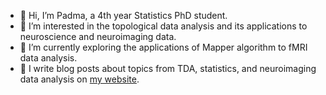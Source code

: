 - 👋 Hi, I’m Padma, a 4th year Statistics PhD student.
- 👀 I’m interested in the topological data analysis and its applications to neuroscience and neuroimaging data.
- 🌱 I’m currently exploring the applications of Mapper algorithm to fMRI data analysis.
- 🔭 I write blog posts about topics from TDA, statistics, and neuroimaging data analysis on [my website](https://t-padma.github.io/).



<!--
**t-padma/t-padma** is a ✨ _special_ ✨ repository because its `README.md` (this file) appears on your GitHub profile.

Here are some ideas to get you started:

- 🔭 I’m currently working on ...
- 🌱 I’m currently learning ...
- 👯 I’m looking to collaborate on ...
- 🤔 I’m looking for help with ...
- 💬 Ask me about ...
- 📫 How to reach me: ...
- 😄 Pronouns: ...
- ⚡ Fun fact: ...
-->
